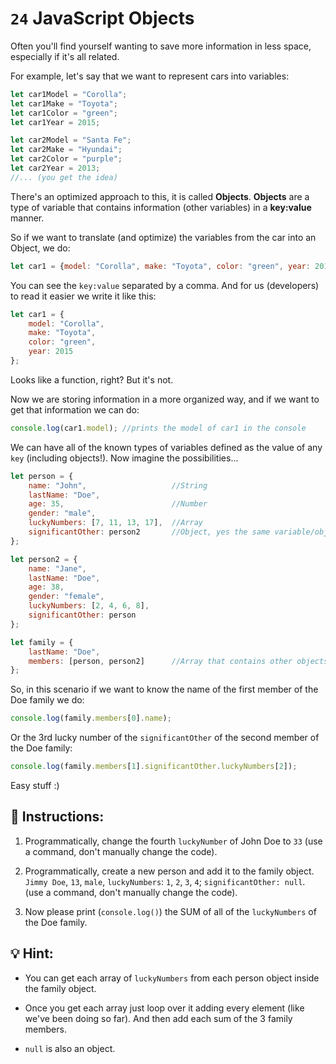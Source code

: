 # `24` JavaScript Objects 

Often you'll find yourself wanting to save more information in less space, especially if it's all related. 

For example, let's say that we want to represent cars into variables:

```js
let car1Model = "Corolla";
let car1Make = "Toyota";
let car1Color = "green";
let car1Year = 2015;

let car2Model = "Santa Fe";
let car2Make = "Hyundai";
let car2Color = "purple";
let car2Year = 2013;
//... (you get the idea)
```

There's an optimized approach to this, it is called **Objects**. **Objects** are a type of variable that contains information (other variables) in a **key:value** manner.

So if we want to translate (and optimize) the variables from the car into an Object, we do:

```js
let car1 = {model: "Corolla", make: "Toyota", color: "green", year: 2015};
```

You can see the `key:value` separated by a comma. And for us (developers) to read it easier we write it like this:

```js
let car1 = {
    model: "Corolla", 
    make: "Toyota", 
    color: "green",  
    year: 2015
};
```

Looks like a function, right? But it's not.

Now we are storing information in a more organized way, and if we want to get that information we can do:

```js
console.log(car1.model); //prints the model of car1 in the console
```

We can have all of the known types of variables defined as the value of any `key` (including objects!). Now imagine the possibilities...

```js
let person = {
    name: "John",                   //String
    lastName: "Doe",
    age: 35,                        //Number
    gender: "male",
    luckyNumbers: [7, 11, 13, 17],  //Array
    significantOther: person2       //Object, yes the same variable/object defined after
};

let person2 = {
    name: "Jane",
    lastName: "Doe",
    age: 38,
    gender: "female",
    luckyNumbers: [2, 4, 6, 8],
    significantOther: person
};

let family = {
    lastName: "Doe",
    members: [person, person2]      //Array that contains other objects
};
```

So, in this scenario if we want to know the name of the first member of the Doe family we do:

```js
console.log(family.members[0].name);
```

Or the 3rd lucky number of the `significantOther` of the second member of the Doe family:

```js
console.log(family.members[1].significantOther.luckyNumbers[2]);
```

Easy stuff :)

## 📝 Instructions:

1. Programmatically, change the fourth `luckyNumber` of John Doe to `33` (use a command, don't manually change the code).

2. Programmatically, create a new person and add it to the family object. `Jimmy Doe`, `13`, `male`, `luckyNumbers`: `1`, `2`, `3`, `4`; `significantOther: null`. (use a command, don't manually change the code).

3. Now please print (`console.log()`) the SUM of all of the `luckyNumbers` of the Doe family.

## 💡 Hint:

+ You can get each array of `luckyNumbers` from each person object inside the family object.

+ Once you get each array just loop over it adding every element (like we've been doing so far). And then add each sum of the 3 family members.

+ `null` is also an object.
